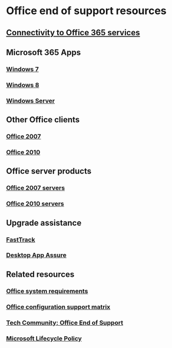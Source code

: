 # Office end of support resources

## [Connectivity to Office 365 services](office-365-services-connectivity.md) 

## Microsoft 365 Apps

### [Windows 7](windows-7-support.md)
### [Windows 8](windows-8-support.md)
### [Windows Server](windows-server-support.md)

## Other Office clients

### [Office 2007](office-2007-end-support-roadmap.md)
### [Office 2010](office-2010-end-support-roadmap.md)

## Office server products

### [Office 2007 servers](https://docs.microsoft.com/Office365/Enterprise/upgrade-from-office-2007-servers-and-products)
### [Office 2010 servers](https://docs.microsoft.com/Office365/Enterprise/upgrade-from-office-2010-servers-and-products)

## Upgrade assistance

### [FastTrack](https://docs.microsoft.com/fasttrack/m365-fasttrack-benefit-overview)
### [Desktop App Assure](https://docs.microsoft.com/fasttrack/win-10-desktop-app-assure)

## Related resources

### [Office system requirements](https://products.office.com/office-resources)
### [Office configuration support matrix](https://go.microsoft.com/fwlink/p/?linkid=2111390)
### [Tech Community: Office End of Support](https://techcommunity.microsoft.com/t5/microsoft-office-end-of-support/ct-p/OfficeEOS)
### [Microsoft Lifecycle Policy](https://docs.microsoft.com/lifecycle/)
